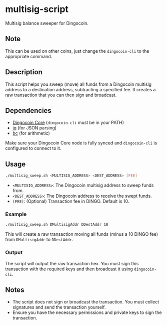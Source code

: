 # multisig-script

Multisig balance sweeper for Dingocoin.

## Note
This can be used on other coins, just change the `dingocoin-cli` to the appropriate command.

## Description
This script helps you sweep (move) all funds from a Dingocoin multisig address to a destination address, subtracting a specified fee. It creates a raw transaction that you can then sign and broadcast.

## Dependencies
- [Dingocoin Core](https://github.com/dingocoin/dingocoin) (`dingocoin-cli` must be in your PATH)
- [jq](https://stedolan.github.io/jq/) (for JSON parsing)
- [bc](https://www.gnu.org/software/bc/) (for arithmetic)

Make sure your Dingocoin Core node is fully synced and `dingocoin-cli` is configured to connect to it.

## Usage

```sh
./multisig_sweep.sh <MULTISIG_ADDRESS> <DEST_ADDRESS> [FEE]
```

- `<MULTISIG_ADDRESS>`: The Dingocoin multisig address to sweep funds from.
- `<DEST_ADDRESS>`: The Dingocoin address to receive the swept funds.
- `[FEE]`: (Optional) Transaction fee in DINGO. Default is 10.

### Example

```sh
./multisig_sweep.sh DMultisigAddr DDestAddr 10
```

This will create a raw transaction moving all funds (minus a 10 DINGO fee) from `DMultisigAddr` to `DDestAddr`.

### Output
The script will output the raw transaction hex. You must sign this transaction with the required keys and then broadcast it using `dingocoin-cli`.

## Notes
- The script does not sign or broadcast the transaction. You must collect signatures and send the transaction yourself.
- Ensure you have the necessary permissions and private keys to sign the transaction.
